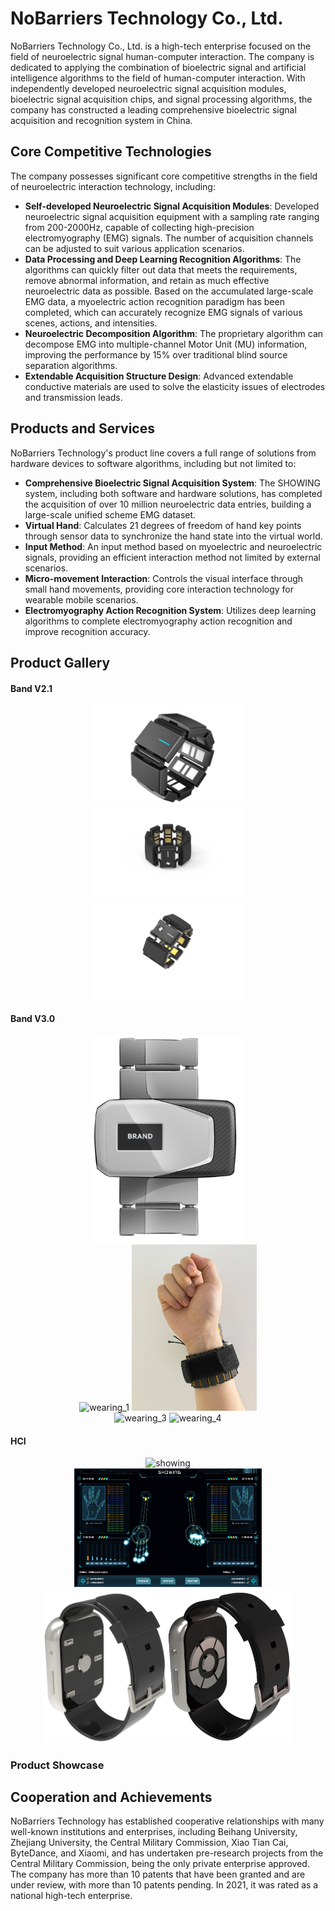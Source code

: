 # NoBarriers Technology Co., Ltd.

NoBarriers Technology Co., Ltd. is a high-tech enterprise focused on the field of neuroelectric signal human-computer interaction. The company is dedicated to applying the combination of bioelectric signal and artificial intelligence algorithms to the field of human-computer interaction. With independently developed neuroelectric signal acquisition modules, bioelectric signal acquisition chips, and signal processing algorithms, the company has constructed a leading comprehensive bioelectric signal acquisition and recognition system in China.

## Core Competitive Technologies

The company possesses significant core competitive strengths in the field of neuroelectric interaction technology, including:

- **Self-developed Neuroelectric Signal Acquisition Modules**: Developed neuroelectric signal acquisition equipment with a sampling rate ranging from 200-2000Hz, capable of collecting high-precision electromyography (EMG) signals. The number of acquisition channels can be adjusted to suit various application scenarios.
- **Data Processing and Deep Learning Recognition Algorithms**: The algorithms can quickly filter out data that meets the requirements, remove abnormal information, and retain as much effective neuroelectric data as possible. Based on the accumulated large-scale EMG data, a myoelectric action recognition paradigm has been completed, which can accurately recognize EMG signals of various scenes, actions, and intensities.
- **Neuroelectric Decomposition Algorithm**: The proprietary algorithm can decompose EMG into multiple-channel Motor Unit (MU) information, improving the performance by 15% over traditional blind source separation algorithms.
- **Extendable Acquisition Structure Design**: Advanced extendable conductive materials are used to solve the elasticity issues of electrodes and transmission leads.

## Products and Services

NoBarriers Technology's product line covers a full range of solutions from hardware devices to software algorithms, including but not limited to:

- **Comprehensive Bioelectric Signal Acquisition System**: The SHOWING system, including both software and hardware solutions, has completed the acquisition of over 10 million neuroelectric data entries, building a large-scale unified scheme EMG dataset.
- **Virtual Hand**: Calculates 21 degrees of freedom of hand key points through sensor data to synchronize the hand state into the virtual world.
- **Input Method**: An input method based on myoelectric and neuroelectric signals, providing an efficient interaction method not limited by external scenarios.
- **Micro-movement Interaction**: Controls the visual interface through small hand movements, providing core interaction technology for wearable mobile scenarios.
- **Electromyography Action Recognition System**: Utilizes deep learning algorithms to complete electromyography action recognition and improve recognition accuracy.

## Product Gallery

#### Band V2.1

<div align=center><img src="./BandV2.1/bihuan_1.png" alt="bihuan_1" width="250"/></div>
<div align=center><img src="./BandV2.1/bihuan_4.png" alt="bihuan_4" width="250"/></div>
<div align=center><img src="./BandV2.1/bihuan_5.png" alt="bihuan_5" width="250"/></div>

#### Band V3.0

<div align=center><img src="./BandV3/id_design.png" alt="id_design" width="250"/></div>
<div align=center><img src="./BandV3/wearing_1.jpg" alt="wearing_1" width="200"/>
<img src="./BandV3/wearing_2.jpg" alt="wearing_2" width="200"/></div>
<div align=center><img src="./BandV3/wearing_3.jpg" alt="wearing_3" width="200"/>
<img src="./BandV3/wearing_4.jpg" alt="wearing_4" width="200"/></div>

#### HCI

<div align=center><img src="./NeuralHCI/showing.gif" alt="showing" width="300"/></div>
<div align=center><img src="./NeuralHCI/showing.png" alt="showing" width="300"/></div>
<div align=center><img src="./NeuralHCI/watch.png" alt="watch" width="200"/><img src="./NeuralHCI/watch2.png" alt="watch2" width="200"/></div>

### Product Showcase



## Cooperation and Achievements

NoBarriers Technology has established cooperative relationships with many well-known institutions and enterprises, including Beihang University, Zhejiang University, the Central Military Commission, Xiao Tian Cai, ByteDance, and Xiaomi, and has undertaken pre-research projects from the Central Military Commission, being the only private enterprise approved. The company has more than 10 patents that have been granted and are under review, with more than 10 patents pending. In 2021, it was rated as a national high-tech enterprise.